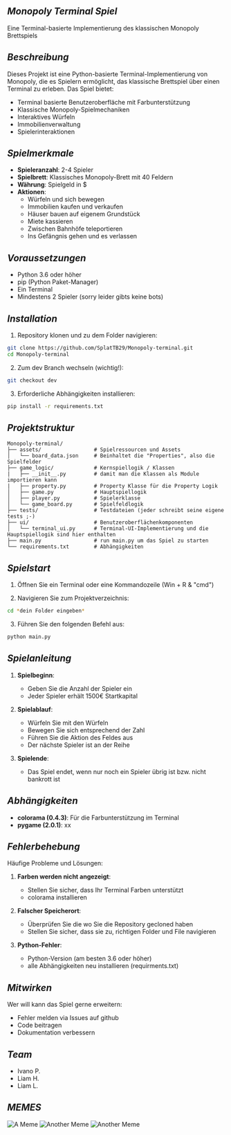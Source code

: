 ## *Monopoly Terminal Spiel*

Eine Terminal-basierte Implementierung des klassischen Monopoly Brettspiels

## *Beschreibung*

Dieses Projekt ist eine Python-basierte Terminal-Implementierung von Monopoly, die es Spielern ermöglicht, das klassische Brettspiel über einen Terminal zu erleben. Das Spiel bietet:

- Terminal basierte Benutzeroberfläche mit Farbunterstützung
- Klassische Monopoly-Spielmechaniken
- Interaktives Würfeln
- Immobilienverwaltung
- Spielerinteraktionen

## *Spielmerkmale*

- **Spieleranzahl**: 2-4 Spieler
- **Spielbrett**: Klassisches Monopoly-Brett mit 40 Feldern
- **Währung**: Spielgeld in $
- **Aktionen**:
  - Würfeln und sich bewegen
  - Immobilien kaufen und verkaufen
  - Häuser bauen auf eigenem Grundstück
  - Miete kassieren
  - Zwischen Bahnhöfe teleportieren
  - Ins Gefängnis gehen und es verlassen

## *Voraussetzungen*

- Python 3.6 oder höher
- pip (Python Paket-Manager)
- Ein Terminal 
- Mindestens 2 Spieler (sorry leider gibts keine bots)

## *Installation*

1. Repository klonen und zu dem Folder navigieren:
```bash
git clone https://github.com/SplatTB29/Monopoly-terminal.git
cd Monopoly-terminal
```

2. Zum dev Branch wechseln (wichtig!):
```bash
git checkout dev
```

3. Erforderliche Abhängigkeiten installieren:
```bash
pip install -r requirements.txt
```

## *Projektstruktur*

```
Monopoly-terminal/
├── assets/                 # Spielressourcen und Assets
│   └── board_data.json     # Beinhaltet die "Properties", also die Spielfelder
├── game_logic/             # Kernspiellogik / Klassen
|   ├── __init__.py         # damit man die Klassen als Module importieren kann
|   ├── property.py         # Property Klasse für die Property Logik 
│   ├── game.py             # Hauptspiellogik
│   ├── player.py           # Spielerklasse
│   └── game_board.py       # Spielfeldlogik
├── tests/                  # Testdateien (jeder schreibt seine eigene tests ;-)
├── ui/                     # Benutzeroberflächenkomponenten
│   └── terminal_ui.py      # Terminal-UI-Implementierung und die Hauptspiellogik sind hier enthalten
├── main.py                 # run main.py um das Spiel zu starten
└── requirements.txt        # Abhängigkeiten
```

## *Spielstart*

1. Öffnen Sie ein Terminal oder eine Kommandozeile (Win + R & "cmd")

2. Navigieren Sie zum Projektverzeichnis:

```bash
cd *dein Folder eingeben*
```

3. Führen Sie den folgenden Befehl aus:

```bash
python main.py
```

## *Spielanleitung*

1. **Spielbeginn**:
   - Geben Sie die Anzahl der Spieler ein
   - Jeder Spieler erhält 1500€ Startkapital

2. **Spielablauf**:
   - Würfeln Sie mit den Würfeln
   - Bewegen Sie sich entsprechend der Zahl
   - Führen Sie die Aktion des Feldes aus
   - Der nächste Spieler ist an der Reihe

3. **Spielende**:
   - Das Spiel endet, wenn nur noch ein Spieler übrig ist bzw. nicht bankrott ist

## *Abhängigkeiten*

- **colorama (0.4.3)**: Für die Farbunterstützung im Terminal
- **pygame (2.0.1)**: xx

## *Fehlerbehebung*

Häufige Probleme und Lösungen:

1. **Farben werden nicht angezeigt**:
   - Stellen Sie sicher, dass Ihr Terminal Farben unterstützt
   - colorama installieren

2. **Falscher Speicherort**:
   - Überprüfen Sie die wo Sie die Repository gecloned haben
   - Stellen Sie sicher, dass sie zu, richtigen Folder und File navigieren

3. **Python-Fehler**:
   - Python-Version (am besten 3.6 oder höher)
   - alle Abhängigkeiten neu installieren (requirments.txt)


## *Mitwirken*

Wer will kann das Spiel gerne erweitern:
- Fehler melden via Issues auf github
- Code beitragen
- Dokumentation verbessern

## *Team*

- Ivano P.
- Liam H.
- Liam L.


## *MEMES*
![A Meme](https://github.com/SplatTB29/Monopoly-terminal/blob/main/memes/meme.png?raw=true)
![Another Meme](https://github.com/SplatTB29/Monopoly-terminal/blob/main/memes/meme2.png?raw=true)
![Another Meme](https://github.com/SplatTB29/Monopoly-terminal/blob/main/memes/meme3.png?raw=true)
